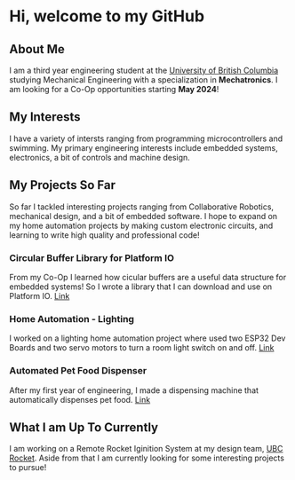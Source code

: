 # Hi, welcome to my GitHub

## About Me
I am a third year engineering student at the [University of British Columbia](https://en.wikipedia.org/wiki/University_of_British_Columbia) studying Mechanical Engineering 
with a specialization in **Mechatronics**. I am looking for a Co-Op opportunities starting **May 2024**!

## My Interests
I have a variety of intersts ranging from programming microcontrollers and swimming. My primary engineering interests include embedded systems, electronics, a bit of controls and machine design. 

## My Projects So Far
So far I tackled interesting projects ranging from Collaborative Robotics, mechanical design, and a bit of embedded software. I hope to expand on my home automation projects by making custom electronic circuits, and learning to write high quality and professional code!

### Circular Buffer Library for Platform IO
From my Co-Op I learned how cicular buffers are a useful data structure for embedded systems! So I wrote a library that I can download and use on Platform IO. [Link](https://github.com/AndyMWK/circular-buffer-lib-for-pio)

### Home Automation - Lighting
I worked on a lighting home automation project where used two ESP32 Dev Boards and two servo motors to turn a room light switch on and off. [Link](https://github.com/AndyMWK/Home-Automation---Lighting)

### Automated Pet Food Dispenser
After my first year of engineering, I made a dispensing machine that automatically dispenses pet food. [Link](https://github.com/AndyMWK/Automated-Pet-Food-Dispenser)

## What I am Up To Currently
I am working on a Remote Rocket Iginition System at my design team, [UBC Rocket](https://www.ubcrocket.com/). Aside from that I am currently looking for some interesting projects to pursue!
